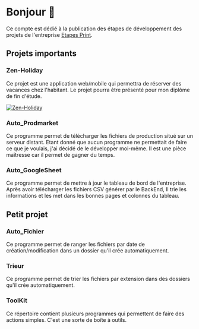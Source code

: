 # Bonjour 👋

Ce compte est dédié à la publication des étapes de développement des projets de l'entreprise [Etapes Print](https://etapes-print.com/).

## Projets importants

### Zen-Holiday

Ce projet est une application web/mobile qui permettra de réserver des vacances chez l'habitant.
Le projet pourra être présenté pour mon diplôme de fin d'étude.

[![Zen-Holiday](https://github-readme-stats.vercel.app/api/pin/?username=Dev-EtapesPrint&repo=CDA_EtapesPrint)](https://github.com/Dev-EtapesPrint/CDA_EtapesPrint)

### Auto_Prodmarket

Ce programme permet de télécharger les fichiers de production situé sur un serveur distant.
Etant donné que aucun programme ne permettait de faire ce que je voulais, j'ai décidé de le développer moi-même.
Il est une pièce maîtresse car il permet de gagner du temps.

### Auto_GoogleSheet

Ce programme permet de mettre à jour le tableau de bord de l'entreprise.
Après avoir télécharger les fichiers CSV générer par le BackEnd,
Il trie les informations et les met dans les bonnes pages et colonnes du tableau.

## Petit projet

### Auto_Fichier

Ce programme permet de ranger les fichiers par date de création/modification dans un dossier qu'il crée automatiquement.

### Trieur

Ce programme permet de trier les fichiers par extension dans des dossiers qu'il crée automatiquement.

### ToolKit

Ce répertoire contient plusieurs programmes qui permettent de faire des actions simples.
C'est une sorte de boîte à outils.
